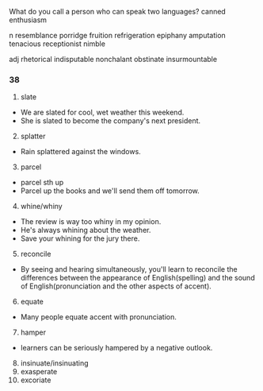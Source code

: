 What do you call a person who can speak two languages?
canned enthusiasm

n
resemblance
porridge
fruition
refrigeration
epiphany
amputation
tenacious
receptionist
nimble

adj
rhetorical
indisputable
nonchalant
obstinate
insurmountable

### 38
1. slate
- We are slated for cool, wet weather this weekend.
- She is slated to become the company's next president.
2. splatter
- Rain splattered against the windows.
3. parcel
- parcel sth up
- Parcel up the books and we'll send them off tomorrow.
4. whine/whiny
- The review is way too whiny in my opinion.
- He's always whining about the weather.
- Save your whining for the jury there.
5. reconcile
- By seeing and hearing simultaneously, you'll learn to reconcile the differences between the appearance of English(spelling) and the sound of English(pronunciation and the other aspects of accent).
6. equate
- Many people equate accent with pronunciation.
7. hamper
- learners can be seriously hampered by a negative outlook.
8. insinuate/insinuating
9. exasperate
10. excoriate